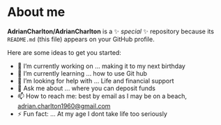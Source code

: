# About me


**AdrianCharlton/AdrianCharlton** is a ✨ _special_ ✨ repository because its `README.md` (this file) appears on your GitHub profile.

Here are some ideas to get you started:

- 🔭 I’m currently working on ... making it to my next birthday
- 🌱 I’m currently learning ... how to use Git hub
- 🤔 I’m looking for help with ... Life and financial support
- 💬 Ask me about ... where you can deposit funds 
- 📫 How to reach me: best by email as I may be on a beach, adrian.charlton1960@gmail.com
- ⚡ Fun fact: ... At my age I dont take life too seriously

